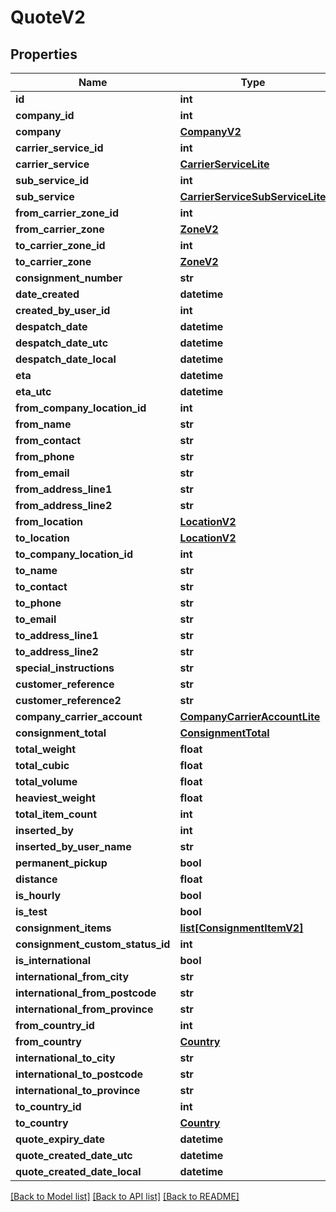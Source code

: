# QuoteV2

## Properties
Name | Type | Description | Notes
------------ | ------------- | ------------- | -------------
**id** | **int** |  | [optional] 
**company_id** | **int** |  | [optional] 
**company** | [**CompanyV2**](CompanyV2.md) |  | [optional] 
**carrier_service_id** | **int** |  | [optional] 
**carrier_service** | [**CarrierServiceLite**](CarrierServiceLite.md) |  | [optional] 
**sub_service_id** | **int** |  | [optional] 
**sub_service** | [**CarrierServiceSubServiceLite**](CarrierServiceSubServiceLite.md) |  | [optional] 
**from_carrier_zone_id** | **int** |  | [optional] 
**from_carrier_zone** | [**ZoneV2**](ZoneV2.md) |  | [optional] 
**to_carrier_zone_id** | **int** |  | [optional] 
**to_carrier_zone** | [**ZoneV2**](ZoneV2.md) |  | [optional] 
**consignment_number** | **str** |  | [optional] 
**date_created** | **datetime** |  | [optional] 
**created_by_user_id** | **int** |  | [optional] 
**despatch_date** | **datetime** |  | [optional] 
**despatch_date_utc** | **datetime** |  | [optional] 
**despatch_date_local** | **datetime** |  | [optional] 
**eta** | **datetime** |  | [optional] 
**eta_utc** | **datetime** |  | [optional] 
**from_company_location_id** | **int** |  | [optional] 
**from_name** | **str** |  | [optional] 
**from_contact** | **str** |  | [optional] 
**from_phone** | **str** |  | [optional] 
**from_email** | **str** |  | [optional] 
**from_address_line1** | **str** |  | [optional] 
**from_address_line2** | **str** |  | [optional] 
**from_location** | [**LocationV2**](LocationV2.md) |  | [optional] 
**to_location** | [**LocationV2**](LocationV2.md) |  | [optional] 
**to_company_location_id** | **int** |  | [optional] 
**to_name** | **str** |  | [optional] 
**to_contact** | **str** |  | [optional] 
**to_phone** | **str** |  | [optional] 
**to_email** | **str** |  | [optional] 
**to_address_line1** | **str** |  | [optional] 
**to_address_line2** | **str** |  | [optional] 
**special_instructions** | **str** |  | [optional] 
**customer_reference** | **str** |  | [optional] 
**customer_reference2** | **str** |  | [optional] 
**company_carrier_account** | [**CompanyCarrierAccountLite**](CompanyCarrierAccountLite.md) |  | [optional] 
**consignment_total** | [**ConsignmentTotal**](ConsignmentTotal.md) |  | [optional] 
**total_weight** | **float** |  | [optional] 
**total_cubic** | **float** |  | [optional] 
**total_volume** | **float** |  | [optional] 
**heaviest_weight** | **float** |  | [optional] 
**total_item_count** | **int** |  | [optional] 
**inserted_by** | **int** |  | [optional] 
**inserted_by_user_name** | **str** |  | [optional] 
**permanent_pickup** | **bool** |  | [optional] 
**distance** | **float** |  | [optional] 
**is_hourly** | **bool** |  | [optional] 
**is_test** | **bool** |  | [optional] 
**consignment_items** | [**list[ConsignmentItemV2]**](ConsignmentItemV2.md) |  | [optional] 
**consignment_custom_status_id** | **int** |  | [optional] 
**is_international** | **bool** |  | [optional] 
**international_from_city** | **str** |  | [optional] 
**international_from_postcode** | **str** |  | [optional] 
**international_from_province** | **str** |  | [optional] 
**from_country_id** | **int** |  | [optional] 
**from_country** | [**Country**](Country.md) |  | [optional] 
**international_to_city** | **str** |  | [optional] 
**international_to_postcode** | **str** |  | [optional] 
**international_to_province** | **str** |  | [optional] 
**to_country_id** | **int** |  | [optional] 
**to_country** | [**Country**](Country.md) |  | [optional] 
**quote_expiry_date** | **datetime** |  | [optional] 
**quote_created_date_utc** | **datetime** |  | [optional] 
**quote_created_date_local** | **datetime** |  | [optional] 

[[Back to Model list]](../README.md#documentation-for-models) [[Back to API list]](../README.md#documentation-for-api-endpoints) [[Back to README]](../README.md)

